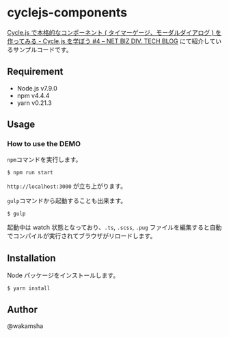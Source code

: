 # cyclejs-components

[Cycle.js で本格的なコンポーネント ( タイマーゲージ、モーダルダイアログ ) を作ってみる - Cycle.js を学ぼう #4 – NET BIZ DIV. TECH BLOG](https://tech.recruit-mp.co.jp/front-end/post-12003/) にて紹介しているサンプルコードです。


## Requirement
- Node.js v7.9.0
- npm v4.4.4
- yarn v0.21.3

## Usage

### How to use the DEMO

`npm`コマンドを実行します。
```console
$ npm run start
```
`http://localhost:3000` が立ち上がります。

`gulp`コマンドから起動することも出来ます。
```console
$ gulp
```

起動中は watch 状態となっており、`.ts`, `.scss`, `.pug` ファイルを編集すると自動でコンパイルが実行されてブラウザがリロードします。

## Installation

Node パッケージをインストールします。

```console
$ yarn install
```


## Author

@wakamsha
